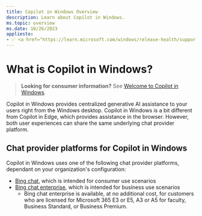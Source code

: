 ```yaml
---
title: Copilot in Windows Overview
description: Learn about Copilot in Windows.
ms.topic: overview
ms.date: 10/26/2023
appliesto:
- ✅ <a href="https://learn.microsoft.com/windows/release-health/supported-versions-windows-client" target="_blank">Windows 11, version 22H2 or later</a>
---
```


# What is Copilot in Windows?

>**Looking for consumer information?** See [Welcome to Copilot in Windows](https://support.microsoft.com/windows/welcome-to-copilot-in-windows-675708af-8c16-4675-afeb-85a5a476ccb0).

Copilot in Windows provides centralized generative AI assistance to your users right from the Windows desktop. Copilot in Windows is a bit different from Copilot in Edge, which provides assistance in the browser. However, both user experiences can share the same underlying chat provider platform. 

## Chat provider platforms for Copilot in Windows

Copilot in Windows uses one of the following chat provider platforms, dependant on your organization's configuration:

- [Bing chat](https://www.microsoft.com/bing/do-more-with-ai/what-is-bing-chat-and-how-can-you-use-it), which is intended for consumer use scenarios
- [Bing chat enterprise](/bing-chat-enterprise/overview), which is intended for business use scenarios
    - Bing chat enterprise is available, at no additional cost, for customers who are licensed for Microsoft 365 E3 or E5, A3 or A5 for faculty, Business Standard, or Business Premium.





